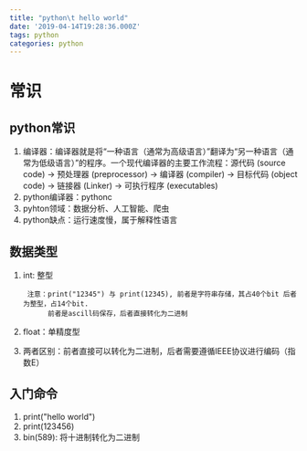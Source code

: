 ```yaml
---
title: "python\t hello world"
date: '2019-04-14T19:28:36.000Z'
tags: python
categories: python
---
```


# 常识

## python常识

1. 编译器：编译器就是将“一种语言（通常为高级语言）”翻译为“另一种语言（通常为低级语言）”的程序。一个现代编译器的主要工作流程：源代码 \(source code\) → 预处理器 \(preprocessor\) → 编译器 \(compiler\) → 目标代码 \(object code\) → 链接器 \(Linker\) → 可执行程序 \(executables\)
2. python编译器：pythonc
3. pyhton领域：数据分析、人工智能、爬虫
4. python缺点：运行速度慢，属于解释性语言

## 数据类型

1. int: 整型

   ```text
    注意：print("12345") 与 print(12345), 前者是字符串存储，其占40个bit 后者为整型，占14个bit.
         前者是ascill码保存，后者直接转化为二进制
   ```

2. float：单精度型 
3. 两者区别：前者直接可以转化为二进制，后者需要遵循IEEE协议进行编码（指数E）

## 入门命令

1. print\("hello world"\)
2. print\(123456\)
3. bin\(589\): 将十进制转化为二进制

